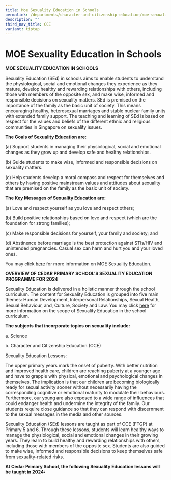 ```yaml
---
title: Moe Sexuality Education in Schools
permalink: /departments/character-and-citizenship-education/moe-sexuality-education-in-schools/
description: ""
third_nav_title: CCE
variant: tiptap
---
```

<h1><strong>MOE Sexuality Education in Schools</strong></h1><p><strong>MOE SEXUALITY EDUCATION IN SCHOOLS</strong></p><p>Sexuality Education (SEd) in schools aims to enable students to understand the physiological, social and emotional changes they experience as they mature, develop healthy and rewarding relationships with others, including those with members of the opposite sex, and make wise, informed and responsible decisions on sexuality matters. SEd is premised on the importance of the family as the basic unit of society. This means encouraging healthy, heterosexual marriages and stable nuclear family units with extended family support. The teaching and learning of SEd is based on respect for the values and beliefs of the different ethnic and religious communities in Singapore on sexuality issues.</p><p></p><p><strong>The Goals of Sexuality Education are:</strong></p><p>(a)	Support students in managing their physiological, social and emotional changes as they grow up and develop safe and healthy relationships. </p><p>(b)	Guide students to make wise, informed and responsible decisions on sexuality matters. </p><p>(c)	Help students develop a moral compass and respect for themselves and others by having positive mainstream values and attitudes about sexuality that are premised on the family as the basic unit of society. </p><p></p><p><strong>The Key Messages of Sexuality Education are:</strong></p><p>(a)	Love and respect yourself as you love and respect others;</p><p>(b)	Build positive relationships based on love and respect (which are the foundation for strong families);</p><p>(c)	Make responsible decisions for yourself, your family and society; and</p><p>(d)	Abstinence before marriage is the best protection against STIs/HIV and unintended pregnancies. Casual sex can harm and hurt you and your loved ones.</p><p>You may click <a href="https://go.gov.sg/moe-sexuality-education" rel="noopener noreferrer nofollow" target="_blank">here</a> for more information on MOE Sexuality Education. </p><p></p><p><strong>OVERVIEW OF CEDAR PRIMARY SCHOOL’S SEXUALITY EDUCATION PROGRAMME FOR 2024</strong></p><p>Sexuality Education is delivered in a holistic manner through the school curriculum. The content for Sexuality Education is grouped into five main themes: Human Development, Interpersonal Relationships, Sexual Health, Sexual Behaviour, and, Culture, Society and Law. You may click <a href="https://go.gov.sg/moe-sexuality-education-scope" rel="noopener noreferrer nofollow" target="_blank">here</a> for more information on the scope of Sexuality Education in the school curriculum. </p><p><strong>The subjects that incorporate topics on sexuality include:</strong></p><p>a.	Science </p><p>b.	Character and Citizenship Education (CCE)</p><p>Sexuality Education Lessons: </p><p>The upper primary years mark the onset of puberty. With better nutrition and improved health care, children are reaching puberty at a younger age and have to grapple with physical, emotional and psychological changes in themselves. The implication is that our children are becoming biologically ready for sexual activity sooner without necessarily having the corresponding cognitive or emotional maturity to modulate their behaviours. Furthermore, our young are also exposed to a wide range of influences that could endanger health and undermine the integrity of the family. Our students require close guidance so that they can respond with discernment to the sexual messages in the media and other sources. </p><p>Sexuality Education (SEd) lessons are taught as part of CCE (FTGP) at Primary 5 and 6. Through these lessons, students will learn healthy ways to manage the physiological, social and emotional changes in their growing years. They learn to build healthy and rewarding relationships with others, including those with members of the opposite sex. Students are also guided to make wise, informed and responsible decisions to keep themselves safe from sexuality-related risks. </p><p> <strong>At Cedar Primary School, the following Sexuality Education lessons will be taught in <u>2024</u>:</strong></p><p>&nbsp;</p><p></p><p></p><p></p>